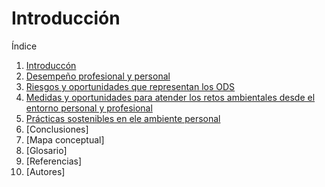 # Introducción 

Índice

1. [Introduccón](introduccion.md)
2. [Desempeño profesional y personal](desempeño.md)
3. [Riesgos y oportunidades que representan los ODS](riesgos.md)
4. [Medidas y oportunidades para atender los retos ambientales desde el entorno personal y profesional](medidas.md)
5. [Prácticas sostenibles en ele ambiente personal](practica.md)
6. [Conclusiones]
7. [Mapa conceptual]
8. [Glosario]
9. [Referencias]
10. [Autores]
